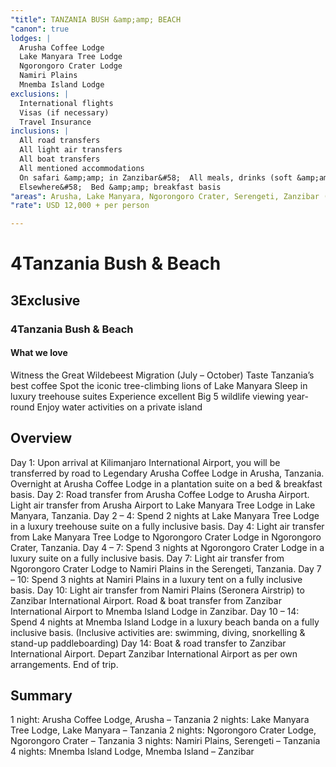 ```yaml
---
"title": TANZANIA BUSH &amp;amp; BEACH
"canon": true
lodges: |
  Arusha Coffee Lodge
  Lake Manyara Tree Lodge
  Ngorongoro Crater Lodge
  Namiri Plains
  Mnemba Island Lodge
exclusions: |
  International flights
  Visas (if necessary)
  Travel Insurance
inclusions: |
  All road transfers
  All light air transfers
  All boat transfers
  All mentioned accommodations
  On safari &amp;amp; in Zanzibar&#58;  All meals, drinks (soft &amp;amp; alcoholic) &amp;amp; activities
  Elsewhere&#58;  Bed &amp;amp; breakfast basis
"areas": Arusha, Lake Manyara, Ngorongoro Crater, Serengeti, Zanzibar (12 nights)
"rate": USD 12,000 + per person

---
```


# 4Tanzania Bush & Beach
## 3Exclusive
### 4Tanzania Bush & Beach


#### What we love
Witness the Great Wildebeest Migration (July – October)
Taste Tanzania’s best coffee
Spot the iconic tree-climbing lions of Lake Manyara
Sleep in luxury treehouse suites
Experience excellent Big 5 wildlife viewing year-round
Enjoy water activities on a private island

## Overview
Day 1:
Upon arrival at Kilimanjaro International Airport, you will be transferred by road to Legendary Arusha Coffee Lodge in Arusha, Tanzania.
Overnight at Arusha Coffee Lodge in a plantation suite on a bed &amp; breakfast basis.
Day 2:
Road transfer from Arusha Coffee Lodge to Arusha Airport.
Light air transfer from Arusha Airport to Lake Manyara Tree Lodge in Lake Manyara, Tanzania.
Day 2 – 4:
Spend 2 nights at Lake Manyara Tree Lodge in a luxury treehouse suite on a fully inclusive basis.
Day 4:
Light air transfer from Lake Manyara Tree Lodge to Ngorongoro Crater Lodge in Ngorongoro Crater, Tanzania.
Day 4 – 7:
Spend 3 nights at Ngorongoro Crater Lodge in a luxury suite on a fully inclusive basis.
Day 7:
Light air transfer from Ngorongoro Crater Lodge to Namiri Plains in the Serengeti, Tanzania.
Day 7 – 10:
Spend 3 nights at Namiri Plains in a luxury tent on a fully inclusive basis.
Day 10:
Light air transfer from Namiri Plains (Seronera Airstrip) to Zanzibar International Airport.
Road &amp; boat transfer from Zanzibar International Airport to Mnemba Island Lodge in Zanzibar.
Day 10 – 14:
Spend 4 nights at Mnemba Island Lodge in a luxury beach banda on a fully inclusive basis.
(Inclusive activities are: swimming, diving, snorkelling &amp; stand-up paddleboarding) 
Day 14:
Boat &amp; road transfer to Zanzibar International Airport.
Depart Zanzibar International Airport as per own arrangements.
End of trip.

## Summary
1 night:  Arusha Coffee Lodge, Arusha – Tanzania
2 nights:  Lake Manyara Tree Lodge, Lake Manyara – Tanzania
2 nights:  Ngorongoro Crater Lodge, Ngorongoro Crater – Tanzania
3 nights:  Namiri Plains, Serengeti – Tanzania
4 nights:  Mnemba Island Lodge, Mnemba Island – Zanzibar